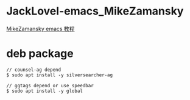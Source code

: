 ﻿# JackLovel-emacs_MikeZamansky

[MikeZamansky emacs 教程](https://cestlaz.github.io/stories/emacs/)

# deb package
```
// counsel-ag depend
$ sudo apt install -y silversearcher-ag

// ggtags depend or use speedbar  
$ sudo apt install -y global
```